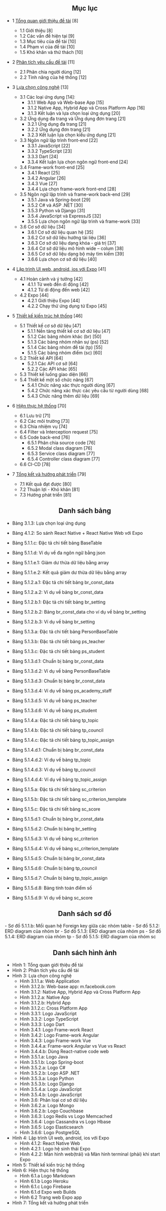 <center> <h2>Mục lục</h2> </center>

- 1 [Tổng quan giới thiệu đề tài](https://github.com/datai999/thesis-document/blob/main/report/Chapter_1_intro.md#1-tổng-quan-giới-thiệu-đề-tài) [8]

  - 1.1 Giới thiệu [8]
  - 1.2 Các vấn đề hiện tại [9]
  - 1.3 Mục tiêu của đề tài [10]
  - 1.4 Phạm vi của đề tài [10]
  - 1.5 Khó khăn và thử thách [10]

- 2 [Phân tích yêu cầu đề tài](https://github.com/datai999/thesis-document/blob/main/report/Chapter_2_requirement.md#2-phân-tích-yêu-cầu-đề-tài) [11]

  - 2.1 Phân chia người dùng [12]
  - 2.2 Tính năng của hệ thống [12]

- 3 [Lựa chọn công nghệ](https://github.com/datai999/thesis-document/blob/main/report/Chapter_3_technology.md#3-lựa-chọn-công-nghệ) [13]

  - 3.1 Các loại ứng dụng [14]:
    - 3.1.1 Web App và Web-base App [15]
    - 3.1.2 Native App, Hybrid App và Cross Platform App [16]
    - 3.1.3 Kết luận và lựa chọn loại ứng dụng [20]
  - 3.2 Ứng dụng đa trang và Ứng dụng đơn trang [21]
    - 3.2.1 Ứng dụng đa trang [21]
    - 3.2.2 Ứng dụng đơn trang [21]
    - 3.2.3 Kết luận lựa chọn kiểu ứng dụng [21]
  - 3.3 Ngôn ngữ lập trình front-end [22]
    - 3.3.1 JavaScript [22]
    - 3.3.2 TypeScript [23]
    - 3.3.3 Dart [24]
    - 3.3.4 Kết luận lựa chọn ngôn ngữ front-end [24]
  - 3.4 Frame-work front-end [25]
    - 3.4.1 React [25]
    - 3.4.2 Angular [26]
    - 3.4.3 Vue [27]
    - 3.4.4 Lựa chọn frame-work front-end [28]
  - 3.5 Ngôn ngữ lập trình và frame-work back-end [29]
    - 3.5.1 Java và Spring-boot [29]
    - 3.5.2 C# và ASP .NET [30]
    - 3.5.3 Python và Django [31]
    - 3.5.4 JavaScript và ExpressJS [32]
    - 3.5.5 Lựa chọn ngôn ngữ lập trình và frame-work [33]
  - 3.6 Cơ sở dữ liệu [34]
    - 3.6.1 Cơ sở dữ liệu quan hệ [35]
    - 3.6.2 Cơ sở dữ liệu hướng tài liệu [36]
    - 3.6.3 Cơ sở dữ liệu dạng khóa - giá trị [37]
    - 3.6.4 Cơ sở dữ liệu mô hình wide – colum [38]
    - 3.6.5 Cơ sở dữ liệu dạng bộ máy tìm kiếm [39]
    - 3.6.6 Lựa chọn cơ sở dữ liệu [40]

<div style="page-break-after: always;"></div>

- 4 [Lập trình UI web, android, ios với Expo](https://github.com/datai999/thesis-document/blob/main/report/Chapter_4_expo_all_ui.md#4-lập-trình-ui-web-android-ios-với-expo) [41]

  - 4.1 Hoàn cảnh và ý tưởng [42]
    - 4.1.1 Từ web đến di động [42]
    - 4.1.2 Từ di động đến web [42]
  - 4.2 Expo [44]
    - 4.2.1 Giới thiệu Expo [44]
    - 4.2.2 Chạy thử ứng dụng từ Expo [45]

- 5 [Thiết kế kiến trúc hệ thống](https://github.com/datai999/thesis-document/blob/main/report/Chapter_5_achitechture_design.md#5-thiết-kế-kiến-trúc-hệ-thống) [46]

  - 5.1 Thiết kế cơ sở dữ liệu [47]
    - 5.1.1 Nền tảng thiết kế cơ sở dữ liệu [47]
    - 5.1.2 Các bảng nhóm khác (br) [50]
    - 5.1.3 Các bảng nhóm nhân sự (ps) [52]
    - 5.1.4 Các bảng nhóm đề tài (tp) [55]
    - 5.1.5 Các bảng nhóm điểm (sc) [60]
  - 5.2 Thiết kế API [64]
    - 5.2.1 Các API cơ sở [64]
    - 5.2.2 Các API khác [65]
  - 5.3 Thiết kế luồng giao diện [66]
  - 5.4 Thiết kế một số chức năng [67]
    - 5.4.1 Chức năng xác thực người dùng [67]
    - 5.4.2 Chức năng xác thực các yêu cầu từ người dùng [68]
    - 5.4.3 Chức năng thêm dữ liệu [69]

- 6 [Hiện thực hệ thống](https://github.com/datai999/thesis-document/blob/main/report/Chapter_6_implement.md#6-hiện-thực-hệ-thống) [70]

  - 6.1 Lưu trữ [71]
  - 6.2 Các môi trường [73]
  - 6.3 Chia nhiệm vụ [74]
  - 6.4 Filter và Interception request [75]
  - 6.5 Code back-end [76]
    - 6.5.1 Phân chia source code [76]
    - 6.5.2 Modal class diagram [76]
    - 6.5.3 Service class diagram [77]
    - 6.5.4 Controller class diagram [77]
  - 6.6 CI-CD [78]

- 7 [Tổng kết và hướng phát triển](https://github.com/datai999/thesis-document/blob/main/report/Chapter_7_result_develop.md#7-tổng-kết-và-hướng-phát-triển) [79]
  - 7.1 Kết quả đạt được [80]
  - 7.2 Thuận lợi - Khó khăn [81]
  - 7.3 Hướng phát triển [81]

<div style="page-break-after: always;"></div>

<center> <h2>Danh sách bảng</h2> </center>

- Bảng 3.1.3: Lựa chọn loại ứng dụng
- Bảng 4.1.2: So sánh React Native + React Native Web với Expo

- Bảng 5.1.1.c: Đặc tả chi tiết bảng BaseTable
- Bảng 5.1.1.d: Ví dụ về đa ngôn ngữ bằng json
- Bảng 5.1.1.e.1: Giảm dư thừa dữ liệu bằng array
- Bảng 5.1.1.e.2: Kết quả giảm dư thừa dữ liệu bằng array

- Bảng 5.1.2.a.1: Đặc tả chi tiết bảng br_const_data
- Bảng 5.1.2.a.2: Ví dụ về bảng br_const_data
- Bảng 5.1.2.b.1: Đặc tả chi tiết bảng br_setting
- Bảng 5.1.2.b.2: Bảng br_const_data cho ví dụ về bảng br_setting
- Bảng 5.1.2.b.3: Ví dụ về bảng br_setting

- Bảng 5.1.3.a: Đặc tả chi tiết bảng PersonBaseTable
- Bảng 5.1.3.b: Đặc tả chi tiết bảng ps_teacher
- Bảng 5.1.3.c: Đặc tả chi tiết bảng ps_student
- Bảng 5.1.3.d.1: Chuẩn bị bảng br_const_data
- Bảng 5.1.3.d.2: Ví dụ về bảng PersonBaseTable
- Bảng 5.1.3.d.3: Chuẩn bị bảng br_const_data
- Bảng 5.1.3.d.4: Ví dụ về bảng ps_academy_staff
- Bảng 5.1.3.d.5: Ví dụ về bảng ps_teacher
- Bảng 5.1.3.d.6: Ví dụ về bảng ps_student

- Bảng 5.1.4.a: Đặc tả chi tiết bảng tp_topic
- Bảng 5.1.4.b: Đặc tả chi tiết bảng tp_council
- Bảng 5.1.4.c: Đặc tả chi tiết bảng tp_topic_assign
- Bảng 5.1.4.d.1: Chuẩn bị bảng br_const_data
- Bảng 5.1.4.d.2: Ví dụ về bảng tp_topic
- Bảng 5.1.4.d.3: Ví dụ về bảng tp_council
- Bảng 5.1.4.d.4: Ví dụ về bảng tp_topic_assign

- Bảng 5.1.5.a: Đặc tả chi tiết bảng sc_criterion
- Bảng 5.1.5.b: Đặc tả chi tiết bảng sc_criterion_template
- Bảng 5.1.5.c: Đặc tả chi tiết bảng sc_score
- Bảng 5.1.5.d.1: Chuẩn bị bảng br_const_data
- Bảng 5.1.5.d.2: Chuẩn bị bảng br_setting
- Bảng 5.1.5.d.3: Ví dụ về bảng sc_criterion
- Bảng 5.1.5.d.4: Ví dụ về bảng sc_criterion_template
- Bảng 5.1.5.d.5: Chuẩn bị bảng br_const_data
- Bảng 5.1.5.d.6: Chuẩn bị bảng tp_council
- Bảng 5.1.5.d.7: Chuẩn bị bảng tp_topic_assign
- Bảng 5.1.5.d.8: Bảng tính toán điểm số
- Bảng 5.1.5.d.9: Ví dụ về bảng sc_score

<center><h2>Danh sách sơ đồ</h2></center>
- Sơ đồ 5.1.1.b: Mối quan hệ Foreign key giữa các nhóm table
- Sơ đồ 5.1.2: ERD diagram của nhóm br
- Sơ đồ 5.1.3: ERD diagram của nhóm ps
- Sơ đồ 5.1.4: ERD diagram của nhóm tp
- Sơ đồ 5.1.5: ERD diagram của nhóm sc

<div style="page-break-after: always;"></div>

<center> <h2>Danh sách hình ảnh</h2> </center>

- Hình 1: Tổng quan giới thiệu đề tài
- Hình 2: Phân tích yêu cầu đề tài
- Hình 3: Lựa chọn công nghệ
  - Hình 3.1.1.a: Web Application
  - Hình 3.1.2.b: Web-base app: m.facebook.com
  - Hình 3.1.2: Native App, Hybrid App và Cross Platform App
  - Hình 3.1.2.a: Native App
  - Hình 3.1.2.b: Hybrid App
  - Hình 3.1.2.c: Cross Platform App
  - Hình 3.3.1: Logo JavaScript
  - Hình 3.3.2: Logo TypeScript
  - Hình 3.3.3: Logo Dart
  - Hình 3.4.1: Logo Frame-work React
  - Hình 3.4.2: Logo Frame-work Angular
  - Hình 3.4.3: Logo Frame-work Vue
  - Hình 3.4.4.a: Frame-work Angular vs Vue vs React
  - Hình 3.4.4.b: Dùng React-native code web
  - Hình 3.5.1.a: Logo Java
  - Hình 3.5.1.b: Logo Spring-boot
  - Hình 3.5.2.a: Logo C#
  - Hình 3.5.2.b: Logo ASP .NET
  - Hình 3.5.3.a: Logo Python
  - Hình 3.5.3.b: Logo Django
  - Hình 3.5.4.a: Logo JavaScript
  - Hình 3.5.4.b: Logo JavaScript
  - Hình 3.6: Phân loại cơ sở dữ liệu
  - Hình 3.6.2.a: Logo Mongo
  - Hình 3.6.2.b: Logo Couchbase
  - Hình 3.6.3: Logo Redis vs Logo Memcached
  - Hình 3.6.4: Logo Cassandra vs Logo Hbase
  - Hình 3.6.5: Logo Elasticsearch
  - Hình 3.6.6: Logo PostgreSQL
- Hình 4: Lập trình UI web, android, ios với Expo
  - Hình 4.1.2: React Native Web
  - Hình 4.2.1: Logo hệ sinh thái Expo
  - Hình 4.2.2: Màn hình web(trái) và Màn hình terminal (phải) khi start Expo
- Hình 5: Thiết kế kiến trúc hệ thống
- Hình 6: Hiện thực hệ thống
  - Hình 6.1.a Logo Markdown
  - Hình 6.1.b Logo Heroku
  - Hình 6.1.c Logo Firebase
  - Hình 6.1.d Expo web Builds
  - Hình 6.2 Trang web Expo app
- Hình 7: Tổng kết và hướng phát triển

<div style="page-break-after: always;"></div>
